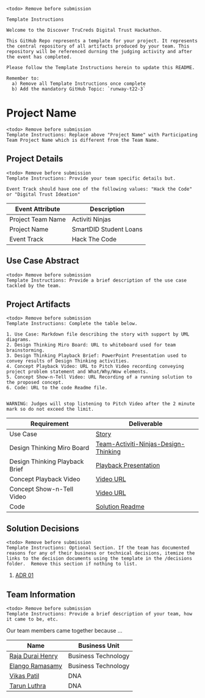 ```
<todo> Remove before submission

Template Instructions
 
Welcome to the Discover TruCreds Digital Trust Hackathon.

This GitHub Repo represents a template for your project. It represents the central repository of all artifacts produced by your team. This repository will be referenced durning the judging activity and after the event has completed.

Please follow the Template Instructions herein to update this README.

Remember to:
  a) Remove all Template Instructions once complete
  b) Add the mandatory GitHub Topic: `runway-t22-3`

```

# Project Name
```
<todo> Remove before submission
Template Instructions: Replace above "Project Name" with Participating Team Project Name which is different from the Team Name.
```

## Project Details
```
<todo> Remove before submission
Template Instructions: Provide your team specific details but.

Event Track should have one of the following values: "Hack the Code" or "Digital Trust Ideation"
```

| Event Attribute| Description |
| --- | --- |
| Project Team Name | Activiti Ninjas |
| Project Name | SmartDID Student Loans |
| Event Track | Hack The Code |

## Use Case Abstract
```
<todo> Remove before submission
Template Instructions: Provide a brief description of the use case tackled by the team.
```

## Project Artifacts
```
<todo> Remove before submission
Template Instructions: Complete the table below.

1. Use Case: Markdown file describing the story with support by UML diagrams. 
2. Design Thinking Miro Board: URL to whiteboard used for team brainstorming. 
3. Design Thinking Playback Brief: PowerPoint Presentation used to convey results of Design Thinking activities.
4. Concept Playback Video: URL to Pitch Video recording conveying project problem statement and What/Why/Wow elements.
5. Concept Show-n-Tell Video: URL Recording of a running solution to the proposed concept. 
6. Code: URL to the code Readme file. 

 
WARNING: Judges will stop listening to Pitch Video after the 2 minute mark so do not exceed the limit.
```

| Requirement | Deliverable |
| --- | --- |
| Use Case | [Story](./hackproject/usecase.md) |
| Design Thinking Miro Board | [Team-Activiti-Ninjas-Design-Thinking](https://miro.com/app/board/uXjVPeacf48=/?share_link_id=400655312804) |
| Design Thinking Playback Brief | [Playback Presentation](./presentations/playback-brief.ppt)|
| Concept Playback Video | [Video URL]()|
| Concept Show-n-Tell Video | [Video URL]() |
| Code |  [Solution Readme](./hackprokect/code/README.md) |

## Solution Decisions
```
<todo> Remove before submission
Template Instructions: Optional Section. If the team has documented reasons for any of their business or technical decisions, itemize the links to the decision documents using the template in the /decisions folder.  Remove this section if nothing to list.
```

1. [ADR 01](./decisions/adr-01.md)

## Team Information
```
<todo> Remove before submission
Template Instructions: Provide a brief description of your team, how it came to be, etc.
```

Our team members came together because ...

| Name | Business Unit |
| --- | --- |
| [Raja Durai Henry](mailto:rajaduraihenry@discover.com) | Business Technology |
| [Elango Ramasamy](mailto:elangoramasamy@discover.com) | Business Technology |
| [Vikas Patil](mailto:vikaspatil@discover.com) | DNA |
| [Tarun Luthra](mailto:tarunluthra@discover.com) | DNA |
